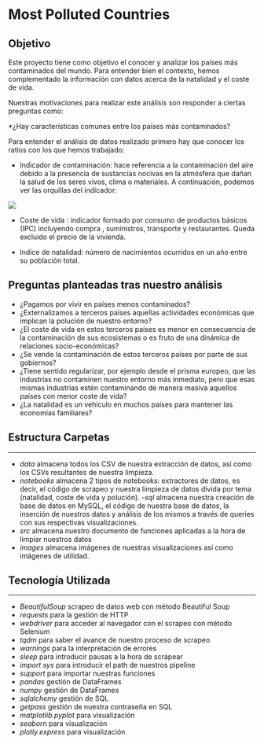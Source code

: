 
# Most Polluted Countries


## Objetivo

Este proyecto tiene como objetivo el conocer y analizar los países más contaminados del mundo. Para entender bien el contexto, hemos complementado la información con datos acerca de la natalidad y el coste de vida.

Nuestras motivaciones para realizar este análisis son responder a ciertas preguntas como:

*¿Hay características comunes entre los países más contaminados?

Para entender el análisis de datos realizado primero hay que conocer los ratios con los que hemos trabajado:

- Indicador de contaminación: hace referencia a la contaminación del aire debido a la presencia de sustancias nocivas en la atmósfera que dañan la salud de los seres vivos, clima o materiales. A continuación, podemos ver las orquillas del indicador:

<img src=https://www.sparetheair.com/assets/aqi/PM2017.png>

- Coste de vida : indicador formado por consumo de productos básicos (IPC) incluyendo compra , suministros, transporte y restaurantes. Queda excluido el precio de la vivienda. 

- Indice de natalidad: número de nacimientos ocurridos en un año entre su población total.

## Preguntas planteadas tras nuestro análisis

- ¿Pagamos por vivir en países menos contaminados?
- ¿Externalizamos a terceros países aquellas actividades económicas que implican la polución de nuestro entorno?
- ¿El coste de vida en estos terceros países es menor en consecuencia de la contaminación de sus ecosistemas o es fruto de una dinámica de relaciones socio-económicas?
- ¿Se vende la contaminación de estos terceros países por parte de sus gobiernos?
- ¿Tiene sentido regularizar, por ejemplo desde el prisma europeo, que las industrias no contaminen nuestro entorno más inmediato, pero que esas mismas industrias estén contaminando de manera masiva aquellos países con menor coste de vida?
- ¿La natalidad es un vehículo en muchos países para mantener las economías familiares?


## Estructura Carpetas
---
- *data*  almacena todos los CSV de nuestra extracción de datos, así como los CSVs resultantes de nuestra limpieza. 
- *notebooks* almacena 2 tipos de notebooks: extractores de datos, es decir, el código de scrapeo y nuestra limpieza de datos divida por tema (natalidad, coste de vida y polución). 
-*sql* almacena nuestra creación de base de datos en MySQL, el código de nuestra base de datos, la inserción de nuestros datos y análisis de los mismos a través de queries con sus respectivas visualizaciones.
- *src* almacena nuestro documento de funciones aplicadas a la hora de limpiar nuestros datos
- *images* almacena imágenes de nuestras visualizaciones así como imágenes de utilidad. 


## Tecnología Utilizada
---
- *BeautifulSoup* scrapeo de datos web con método Beautiful Soup
- *requests* para la gestión de HTTP
- *webdriver* para acceder al navegador con el scrapeo con método Selenium 
- *tqdm* para saber el avance de nuestro proceso de scrapeo
- *warnings* para la interpretación de errores
- *sleep* para introducir pausas a la hora de scrapear
- *import sys* para introducir el path de nuestros pipeline 
- *support* para importar nuestras funciones
- *pandas* gestión de DataFrames
- *numpy*  gestión de DataFrames
- *sqlalchemy* gestión de SQL
- *getpass* gestión de nuestra contraseña en SQL
- *matplotlib.pyplot* para visualización
- *seaborn* para visualización
- *plotly.express* para visualización






